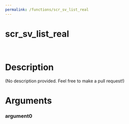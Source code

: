 ```yaml
---
permalink: /functions/scr_sv_list_real
---
```

# scr_sv_list_real  
&nbsp;  
# Description  
(No description provided. Feel free to make a pull request!) 
&nbsp;  
# Arguments
### argument0

&nbsp;    


